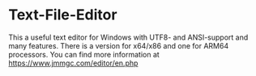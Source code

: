 # Text-File-Editor
This a useful text editor for Windows with UTF8- and ANSI-support and many features.
There is a version for x64/x86 and one for ARM64 processors.
You can find more information at https://www.jmmgc.com/editor/en.php
